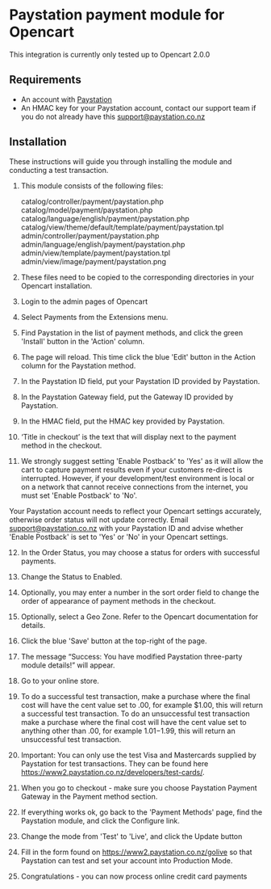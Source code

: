 # Paystation payment module for Opencart

This integration is currently only tested up to Opencart 2.0.0

## Requirements
* An account with [Paystation](https://www2.paystation.co.nz/)
* An HMAC key for your Paystation account, contact our support team if you do not already have this <support@paystation.co.nz>

## Installation

These instructions will guide you through installing the module and 
conducting a test transaction. 

1. This module consists of the following files: 

    catalog/controller/payment/paystation.php 
    catalog/model/payment/paystation.php 
    catalog/language/english/payment/paystation.php 
    catalog/view/theme/default/template/payment/paystation.tpl 
    admin/controller/payment/paystation.php 
    admin/language/english/payment/paystation.php 
    admin/view/template/payment/paystation.tpl 
    admin/view/image/payment/paystation.png 

2. These files need to be copied to the corresponding directories in your Opencart installation. 

3. Login to the admin pages of Opencart 

4. Select Payments from the Extensions menu. 

5. Find Paystation in the list of payment methods, and click the green 'Install' button in the 'Action' column. 

6. The page will reload. This time click the blue 'Edit' button in the Action column for the Paystation method. 

7. In the Paystation ID field, put your Paystation ID provided by Paystation. 

8. In the Paystation Gateway field, put the Gateway ID provided by Paystation. 

9. In the HMAC field, put the HMAC key provided by Paystation.

10. ‘Title in checkout’ is the text that will display next to the payment method in the checkout.

11. We strongly suggest setting 'Enable Postback' to 'Yes' as it will allow the cart to capture payment results even if your customers re-direct is interrupted. However, if your development/test environment is local or on a network that cannot receive connections from the internet, you must set 'Enable Postback' to 'No'.

Your Paystation account needs to reflect your Opencart settings accurately, otherwise order status will not update correctly. Email support@paystation.co.nz with your Paystation ID and advise whether 'Enable Postback' is set to 'Yes' or 'No' in your Opencart settings. 

12. In the Order Status, you may choose a status for orders with successful payments. 

13. Change the Status to Enabled. 

14. Optionally, you may enter a number in the sort order field to change the order of 
appearance of payment methods in the checkout. 

15. Optionally, select a Geo Zone. Refer to the Opencart documentation for details.

16. Click the blue 'Save' button at the top-right of the page. 

17. The message “Success: You have modified Paystation three-party module details!” will appear.

18. Go to your online store. 

19. To do a successful test transaction, make a purchase where the final 
cost will have the cent value set to .00, for example $1.00, this will 
return a successful test transaction. To do an unsuccessful test transaction 
make a purchase where the final cost will have the cent value set to 
anything other than .00, for example $1.01-$1.99, this will return an 
unsuccessful test transaction. 

20. Important: You can only use the test Visa and Mastercards supplied by 
Paystation for test transactions. They can be found here https://www2.paystation.co.nz/developers/test-cards/.

21. When you go to checkout - make sure you choose Paystation Payment Gateway in the Payment method section. 

22. If everything works ok, go back to the 'Payment Methods' page, find the 
Paystation module, and click the Configure link. 

23. Change the mode from 'Test' to 'Live', and click the Update button 

24. Fill in the form found on https://www2.paystation.co.nz/golive so that Paystation can test and set your account into Production Mode. 

25. Congratulations - you can now process online credit card payments
